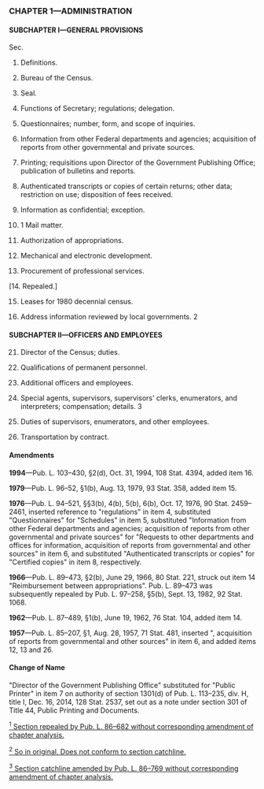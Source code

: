 ### **CHAPTER 1—ADMINISTRATION** ###

#### SUBCHAPTER I—GENERAL PROVISIONS ####

Sec.

1. Definitions.

2. Bureau of the Census.

3. Seal.

4. Functions of Secretary; regulations; delegation.

5. Questionnaires; number, form, and scope of inquiries.

6. Information from other Federal departments and agencies; acquisition of reports from other governmental and private sources.

7. Printing; requisitions upon Director of the Government Publishing Office; publication of bulletins and reports.

8. Authenticated transcripts or copies of certain returns; other data; restriction on use; disposition of fees received.

9. Information as confidential; exception.

10. 1 Mail matter.

11. Authorization of appropriations.

12. Mechanical and electronic development.

13. Procurement of professional services.

[14. Repealed.]

15. Leases for 1980 decennial census.

16. Address information reviewed by local governments. 2

#### SUBCHAPTER II—OFFICERS AND EMPLOYEES ####

21. Director of the Census; duties.

22. Qualifications of permanent personnel.

23. Additional officers and employees.

24. Special agents, supervisors, supervisors' clerks, enumerators, and interpreters; compensation; details. 3

25. Duties of supervisors, enumerators, and other employees.

26. Transportation by contract.

#### Amendments ####

**1994**—Pub. L. 103–430, §2(d), Oct. 31, 1994, 108 Stat. 4394, added item 16.

**1979**—Pub. L. 96–52, §1(b), Aug. 13, 1979, 93 Stat. 358, added item 15.

**1976**—Pub. L. 94–521, §§3(b), 4(b), 5(b), 6(b), Oct. 17, 1976, 90 Stat. 2459–2461, inserted reference to "regulations" in item 4, substituted "Questionnaires" for "Schedules" in item 5, substituted "Information from other Federal departments and agencies; acquisition of reports from other governmental and private sources" for "Requests to other departments and offices for information, acquisition of reports from governmental and other sources" in item 6, and substituted "Authenticated transcripts or copies" for "Certified copies" in item 8, respectively.

**1966**—Pub. L. 89–473, §2(b), June 29, 1966, 80 Stat. 221, struck out item 14 "Reimbursement between appropriations". Pub. L. 89–473 was subsequently repealed by Pub. L. 97–258, §5(b), Sept. 13, 1982, 92 Stat. 1068.

**1962**—Pub. L. 87–489, §1(b), June 19, 1962, 76 Stat. 104, added item 14.

**1957**—Pub. L. 85–207, §1, Aug. 28, 1957, 71 Stat. 481, inserted ", acquisition of reports from governmental and other sources" in item 6, and added items 12, 13 and 26.

#### Change of Name ####

"Director of the Government Publishing Office" substituted for "Public Printer" in item 7 on authority of section 1301(d) of Pub. L. 113–235, div. H, title I, Dec. 16, 2014, 128 Stat. 2537, set out as a note under section 301 of Title 44, Public Printing and Documents.

[<sup>1</sup> Section repealed by Pub. L. 86–682 without corresponding amendment of chapter analysis.](#CHAPTER1_1)

[<sup>2</sup> So in original. Does not conform to section catchline.](#CHAPTER1_2)

[<sup>3</sup> Section catchline amended by Pub. L. 86–769 without corresponding amendment of chapter analysis.](#CHAPTER1_3)